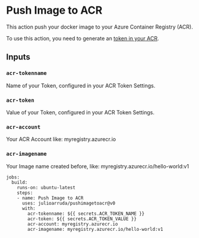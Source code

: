 # Push Image to ACR

This action push your docker image to your Azure Container Registry (ACR).

To use this action, you need to generate an [token in your ACR](https://docs.microsoft.com/en-us/azure/container-registry/container-registry-repository-scoped-permissions#create-token---portal). 


## Inputs

### `acr-tokenname`
Name of your Token, configured in your ACR Token Settings.

### `acr-token`
Value of your Token, configured in your ACR Token Settings.

### `acr-account`
Your ACR Account like: myregistry.azurecr.io

### `acr-imagename`
Your Image name created before, like: myregistry.azurecr.io/hello-world:v1


```
jobs:
  build:
    runs-on: ubuntu-latest
    steps:
    - name: Push Image to ACR
      uses: julioarruda/pushimagetoacr@v0
      with:
        acr-tokenname: ${{ secrets.ACR_TOKEN_NAME }}
        acr-token: ${{ secrets.ACR_TOKEN_VALUE }}
        acr-account: myregistry.azurecr.io
        acr-imagename: myregistry.azurecr.io/hello-world:v1

```
